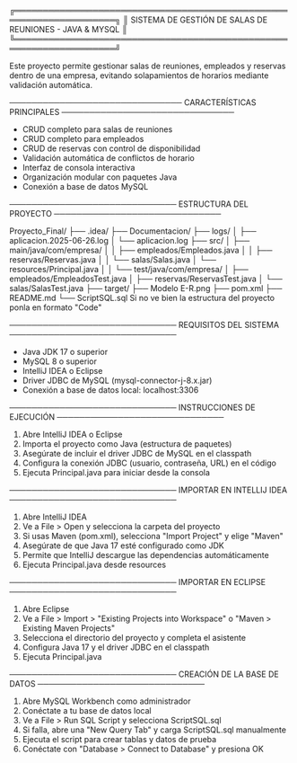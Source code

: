 ╔════════════════════════════════════════════════════════════════════╗
║     SISTEMA DE GESTIÓN DE SALAS DE REUNIONES - JAVA & MYSQL        ║
╚════════════════════════════════════════════════════════════════════╝

Este proyecto permite gestionar salas de reuniones, empleados y reservas 
dentro de una empresa, evitando solapamientos de horarios mediante validación 
automática.

───────────────────────────────
 CARACTERÍSTICAS PRINCIPALES
───────────────────────────────
- CRUD completo para salas de reuniones
- CRUD completo para empleados
- CRUD de reservas con control de disponibilidad
- Validación automática de conflictos de horario
- Interfaz de consola interactiva
- Organización modular con paquetes Java
- Conexión a base de datos MySQL

──────────────────────────────
ESTRUCTURA DEL PROYECTO
──────────────────────────────

Proyecto_Final/
├── .idea/
├── Documentacion/
├── logs/
│   ├── aplicacion.2025-06-26.log
│   └── aplicacion.log
├── src/
│   ├── main/java/com/empresa/
│   │   ├── empleados/Empleados.java
│   │   ├── reservas/Reservas.java
│   │   └── salas/Salas.java
│   └── resources/Principal.java
│
│   └── test/java/com/empresa/
│       ├── empleados/EmpleadosTest.java
│       ├── reservas/ReservasTest.java
│       └── salas/SalasTest.java
├── target/
├── Modelo E-R.png
├── pom.xml
├── README.md
└── ScriptSQL.sql
Si no ve bien la estructura del proyecto ponla en formato "Code"

──────────────────────────────
REQUISITOS DEL SISTEMA
──────────────────────────────
- Java JDK 17 o superior
- MySQL 8 o superior
- IntelliJ IDEA o Eclipse
- Driver JDBC de MySQL (mysql-connector-j-8.x.jar)
- Conexión a base de datos local: localhost:3306

──────────────────────────────
INSTRUCCIONES DE EJECUCIÓN
──────────────────────────────
1. Abre IntelliJ IDEA o Eclipse
2. Importa el proyecto como Java (estructura de paquetes)
3. Asegúrate de incluir el driver JDBC de MySQL en el classpath
4. Configura la conexión JDBC (usuario, contraseña, URL) en el código
5. Ejecuta Principal.java para iniciar desde la consola

──────────────────────────────
IMPORTAR EN INTELLIJ IDEA
──────────────────────────────
1. Abre IntelliJ IDEA
2. Ve a File > Open y selecciona la carpeta del proyecto
3. Si usas Maven (pom.xml), selecciona "Import Project" y elige "Maven"
4. Asegúrate de que Java 17 esté configurado como JDK
5. Permite que IntelliJ descargue las dependencias automáticamente
6. Ejecuta Principal.java desde resources

──────────────────────────────
IMPORTAR EN ECLIPSE
──────────────────────────────
1. Abre Eclipse
2. Ve a File > Import > "Existing Projects into Workspace" o "Maven > Existing Maven Projects"
3. Selecciona el directorio del proyecto y completa el asistente
4. Configura Java 17 y el driver JDBC en el classpath
5. Ejecuta Principal.java

──────────────────────────────
CREACIÓN DE LA BASE DE DATOS
──────────────────────────────
1. Abre MySQL Workbench como administrador
2. Conéctate a tu base de datos local
3. Ve a File > Run SQL Script y selecciona ScriptSQL.sql
4. Si falla, abre una "New Query Tab" y carga ScriptSQL.sql manualmente
5. Ejecuta el script para crear tablas y datos de prueba
6. Conéctate con "Database > Connect to Database" y presiona OK
